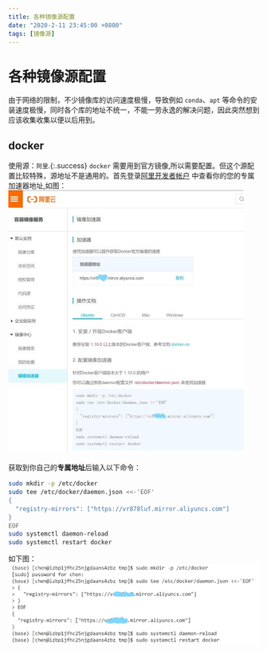 ```yaml
---
title: 各种镜像源配置
date: "2020-2-11 23:45:00 +0800"
tags: [镜像源]
---
```


# 各种镜像源配置
由于网络的限制，不少镜像库的访问速度极慢，导致例如 `conda`、`apt` 等命令的安装速度极慢，同时各个库的地址不统一，不能一劳永逸的解决问题，因此突然想到应该收集收集以便以后用到。

## docker
使用源：`阿里`.{:.success}
`docker` 需要用到官方镜像,所以需要配置。但这个源配置比较特殊，源地址不是通用的。首先登录[阿里开发者帐户](https://cr.console.aliyun.com/undefined/instances/mirrors) 中查看你的您的专属加速器地址,如图：
![阿里控制台](/assets/resource/speedup/docker镜像源配置.jpg)

获取到你自己的**专属地址**后输入以下命令：
```bash
sudo mkdir -p /etc/docker
sudo tee /etc/docker/daemon.json <<-'EOF'
{
  "registry-mirrors": ["https://vr878luf.mirror.aliyuncs.com"]
}
EOF
sudo systemctl daemon-reload
sudo systemctl restart docker
```
如下图：
![命令shell](/assets/resource/speedup/docker镜像源配置shell.jpg)